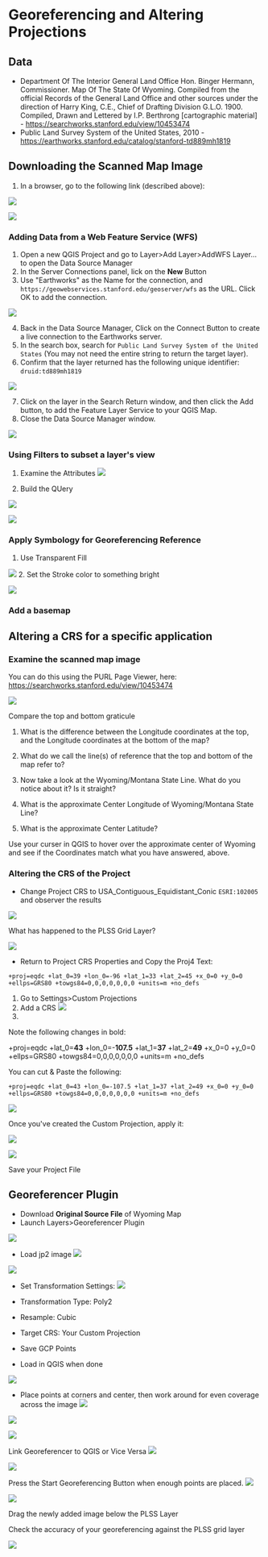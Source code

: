 # Georeferencing and Altering Projections

## Data
* Department Of The Interior General Land Office Hon. Binger Hermann, Commissioner. Map Of The State Of Wyoming. Compiled from the official Records of the General Land Office and other sources under the direction of Harry King, C.E., Chief of Drafting Division G.L.O. 1900. Compiled, Drawn and Lettered by I.P. Berthrong [cartographic material] - https://searchworks.stanford.edu/view/10453474
* Public Land Survey System of the United States, 2010 - https://earthworks.stanford.edu/catalog/stanford-td889mh1819

## Downloading the Scanned Map Image

1. In a browser, go to the following link (described above):

![](images/GeoreferencingImages-a3388300-drop-shadow_reduce.png)

![](images/GeoreferencingImages-770e751a-drop-shadow_reduce.png)

### Adding Data from a Web Feature Service (WFS)

1. Open a new QGIS Project and go to Layer>Add Layer>AddWFS Layer... to open the Data Source Manager
2. In the Server Connections panel, lick on the **New** Button
3. Use "Earthworks" as the Name for the connection, and `https://geowebservices.stanford.edu/geoserver/wfs` as the URL. Click OK to add the connection.

![](images/GeoreferencingImages-4f1ac719-drop-shadow_reduce.png)

4. Back in the Data Source Manager, Click on the Connect Button to create a live connection to the Earthworks server.
5. In the search box, search for `Public Land Survey System of the United States` (You may not need the entire string to return the target layer).
6. Confirm that the layer returned has the following unique identifier: `druid:td889mh1819`


![](images/GeoreferencingImages-079634f3-drop-shadow_reduce.png)

7. Click on the layer in the Search Return window, and then click the Add button, to add the Feature Layer Service to your QGIS Map.
8. Close the Data Source Manager window.

![](images/GeoreferencingImages-822b51ff-drop-shadow_reduce.png)







### Using Filters to subset a layer's view

1. Examine the Attributes
![](images/GeoreferencingImages-b52fe42c-drop-shadow_reduce.png)

2. Build the QUery

![](images/GeoreferencingImages-3a2041a1-drop-shadow_reduce.png)

![](images/GeoreferencingImages-7faad8b8-drop-shadow_reduce.png)



### Apply Symbology for Georeferencing Reference

1. Use Transparent Fill  


![](images/GeoreferencingImages-5fb490c5-drop-shadow_reduce.png)
2. Set the Stroke color to something bright  

![](images/GeoreferencingImages-f56493cb-drop-shadow_reduce.png)
### Add a basemap


## Altering a CRS for a specific application

### Examine the scanned map image

You can do this using the PURL Page Viewer, here: https://searchworks.stanford.edu/view/10453474

![](images/GeoreferencingImages-e200422a-drop-shadow_reduce.png)

Compare the top and bottom graticule

1. What is the difference between the Longitude coordinates at the top, and the Longitude coordinates at the bottom of the map?

2. What do we call the line(s) of reference that the top and bottom of the map refer to?

3. Now take a look at the Wyoming/Montana State Line. What do you notice about it? Is it straight?

4. What is the approximate Center Longitude of Wyoming/Montana State Line?

5. What is the approximate Center Latitude?

Use your curser in QGIS to hover over the approximate center of Wyoming and see if the Coordinates match what you have answered, above.

### Altering the CRS of the Project

* Change Project CRS to USA_Contiguous_Equidistant_Conic `ESRI:102005` and observer the results

![](images/GeoreferencingImages-710d8abe-drop-shadow_reduce.png)

What has happened to the PLSS Grid Layer?

![](images/GeoreferencingImages-a5dae868-drop-shadow_reduce.png)

* Return to Project CRS Properties and Copy the Proj4 Text:

`+proj=eqdc +lat_0=39 +lon_0=-96 +lat_1=33 +lat_2=45 +x_0=0 +y_0=0 +ellps=GRS80 +towgs84=0,0,0,0,0,0,0 +units=m +no_defs`

1. Go to Settings>Custom Projections
2. Add a CRS ![](images/GeoreferencingImages-af1d2c6d.png)
3.
Note the following changes in bold:

+proj=eqdc +lat_0=**43** +lon_0=-**107.5** +lat_1=**37** +lat_2=**49** +x_0=0 +y_0=0 +ellps=GRS80 +towgs84=0,0,0,0,0,0,0 +units=m +no_defs

You can cut & Paste the following:

`+proj=eqdc +lat_0=43 +lon_0=-107.5 +lat_1=37 +lat_2=49 +x_0=0 +y_0=0 +ellps=GRS80 +towgs84=0,0,0,0,0,0,0 +units=m +no_defs`

![](images/GeoreferencingImages-f22eab0f-drop-shadow_reduce.png)

Once you've created the Custom Projection, apply it:

![](images/GeoreferencingImages-600c37b6-drop-shadow_reduce.png)

![](images/GeoreferencingImages-ef467f86-drop-shadow_reduce.png)



Save your Project File

## Georeferencer Plugin

* Download **Original Source File** of Wyoming Map
* Launch Layers>Georeferencer Plugin

![](images/GeoreferencingImages-cddb9aa8-drop-shadow_reduce.png)

* Load jp2 image ![](images/GeoreferencingImages-bea03193.png)


![](images/GeoreferencingImages-59d5a890-drop-shadow_reduce.png)

* Set Transformation Settings: ![](images/GeoreferencingImages-21191db7.png)


 * 	Transformation Type: Poly2
 *  Resample: Cubic
 *  Target CRS: Your Custom Projection
 *  Save GCP Points
 *  Load in QGIS when done

![](images/GeoreferencingImages-600d9b86-drop-shadow_reduce.png)


* Place points at corners and center, then work around for even coverage across the image ![](images/GeoreferencingImages-81727f78.png)

![](images/GeoreferencingImages-0fac269d-drop-shadow_reduce.png)

![](images/GeoreferencingImages-54b2173e-drop-shadow_reduce.png)

Link Georeferencer to QGIS or Vice Versa ![](images/GeoreferencingImages-d07410f9.png)

![](images/GeoreferencingImages-0dae9f4b-drop-shadow_reduce.png)



Press the Start Georeferencing Button when enough points are placed. ![](images/GeoreferencingImages-01c707a8.png)

![](images/GeoreferencingImages-500242e1-drop-shadow_reduce.png)

Drag the newly added image below the PLSS Layer

Check the accuracy of your georeferencing against the PLSS grid layer

![](images/GeoreferencingImages-e7488dd4-drop-shadow_reduce.png)
